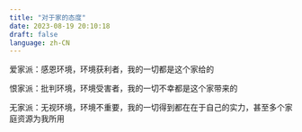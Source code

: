 ```yaml
---
title: "对于家的态度"
date: 2023-08-19 20:10:18
draft: false
language: zh-CN
---
```



爱家派：感恩环境，环境获利者，我的一切都是这个家给的

恨家派：批判环境，环境受害者，我的一切不幸都是这个家带来的

无家派：无视环境，环境不重要，我的一切得到都在在于自己的实力，甚至多个家庭资源为我所用
